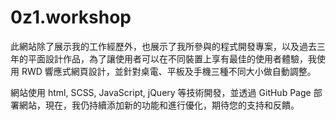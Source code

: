 # 0z1.workshop

此網站除了展示我的工作經歷外，也展示了我所參與的程式開發專案，以及過去三年的平面設計作品，為了讓使用者可以在不同裝置上享有最佳的使用者體驗，我使用 RWD 響應式網頁設計，並針對桌電、平板及手機三種不同大小做自動調整。

網站使用 html, SCSS, JavaScript, jQuery 等技術開發，並透過 GitHub Page 部署網站，現在，我仍持續添加新的功能和進行優化，期待您的支持和反饋。



